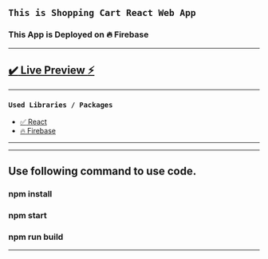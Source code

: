 ## `This is Shopping Cart React Web App`

### This App is Deployed on :fire: Firebase

---

## [:heavy_check_mark: Live Preview :zap:](https://clone-a9c11.web.app/)

---

### `Used Libraries / Packages`

- [:white_check_mark: React ](https://reactjs.org/docs/create-a-new-react-app.html)
- [:fire: Firebase ](https://firebase.google.com/)

---

---

## Use following command to use code.

### npm install

### npm start

### npm run build

---
